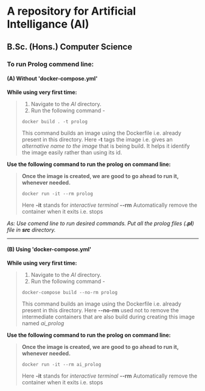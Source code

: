 # A repository for Artificial Intelligance (AI) 
## B.Sc. (Hons.) Computer Science

### To run Prolog commend line:

#### (A) Without 'docker-compose.yml'
__While using very first time:__
>
> 1. Navigate to the *AI* directory.
> 2. Run the following command -
> ```
> docker build . -t prolog
> ```
> This command builds an image using the Dockerfile i.e. already present in this directory.
> Here **-t** tags the image i.e. gives an *alternative name to the image* that is being build. It helps it identify the image easily rather than using its id.
> 
__Use the following command to run the prolog on command line:__
> **Once the image is created, we are good to go ahead to run it, whenever needed.**
> ```
> docker run -it --rm prolog
> ```
> 
> Here
>     **-it** stands for *interactive terminal*
>     **--rm** Automatically remove the container when it exits i.e. stops
>

_As: Use comend line to run desired commands._
_Put all the prolog files (**.pl**) file in **src** directory._

<hr />

#### (B) Using 'docker-compose.yml'
__While using very first time:__
>
> 1. Navigate to the *AI* directory.
> 2. Run the following command -
> ```
> docker-compose build --no-rm prolog
> ```
> This command builds an image using the Dockerfile i.e. already present in this directory.
> Here **--no-rm** used not to remove the intermediate containers that are also build during creating this image named *ai_prolog*
> 
__Use the following command to run the prolog on command line:__
> **Once the image is created, we are good to go ahead to run it, whenever needed.**
> ```
> docker run -it --rm ai_prolog
> ```
> 
> Here
>     **-it** stands for *interactive terminal*
>     **--rm** Automatically remove the container when it exits i.e. stops
>